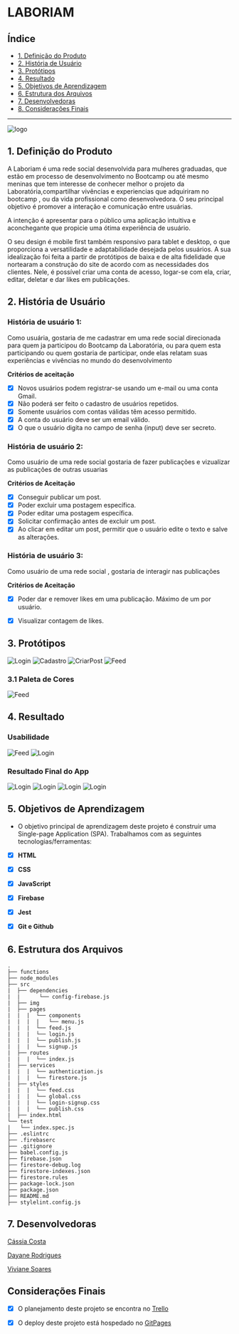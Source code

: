 # LABORIAM


## Índice

* [1. Definição do Produto](#1-definição-do-produto)
* [2. História de Usuário](#2-historia-de-usuario)
* [3. Protótipos](#3-prototipos)
* [4. Resultado](#4-resultado)
* [5. Objetivos de Aprendizagem](#5-objetivos-de-aprendizagem)
* [6. Estrutura dos Arquivos](#6-estrutura-dados)
* [7. Desenvolvedoras](#7-desenvolvedoras)
* [8. Considerações Finais](#8-configurações-finais)

***


![logo](src/img/logoLaboriam.png)


## 1. Definição do Produto

A Laboriam é uma rede social desenvolvida para mulheres graduadas, que estão em processo de desenvolvimento no Bootcamp ou até mesmo meninas que tem interesse de conhecer melhor o projeto da Laboratória,compartilhar vivências e experiencias que adquiriram no bootcamp , ou da vida profissional como desenvolvedora. O seu principal objetivo é promover a interação e comunicação entre usuárias. 

A intenção é apresentar para o público uma aplicação intuitiva e aconchegante que propicie uma ótima experiência de usuário.

O seu design é mobile first também responsivo para tablet e desktop, o que proporciona a versatilidade e adaptabilidade desejada pelos usuários. A sua idealização foi feita a partir de protótipos de baixa e de alta fidelidade que nortearam a construção do site de acordo com as necessidades dos clientes. Nele, é possível criar uma conta de acesso, logar-se com ela, criar, editar, deletar e dar likes em publicações.


## 2. História de Usuário

### História de usuário 1: 
 Como usuária, gostaria de me cadastrar em uma rede social direcionada para quem ja participou do Bootcamp da Laboratória, ou para quem esta participando ou quem gostaria de participar, onde elas relatam suas experiências e vivências no mundo do desenvolvimento

<b> Critérios de aceitação</b>

- [x] Novos usuários podem registrar-se usando um e-mail ou uma conta Gmail.
- [x] Não poderá ser feito o cadastro de usuários repetidos.
- [x] Somente usuários com contas válidas têm acesso permitido.
- [x] A conta do usuário deve ser um email válido.
- [x] O que o usuário digita no campo de senha (input) deve ser secreto.

### História de usuário 2: 
Como usuário de uma rede social gostaria de fazer publicações e vizualizar as publicações de outras usuarias 

<b>Critérios de Aceitação</b>

- [x] Conseguir publicar um post.
- [x] Poder excluir uma postagem específica.
- [x] Poder editar uma postagem específica.
- [x] Solicitar confirmação antes de excluir um post.
- [x] Ao clicar em editar um post, permitir que o usuário edite o texto e salve as alterações.
 
### História de usuário 3: 
Como usuário de uma rede social , gostaria de interagir nas publicações 

<b>Critérios de Aceitação</b>

 - [x] Poder dar e remover likes em uma publicação. Máximo de um por usuário.
 - [x] Visualizar contagem de likes.


## 3. Protótipos

![Login](src/img/prototipoLogin.png)
![Cadastro](src/img/prototipoCadastro.png)
![CriarPost](src/img/prototipoCriarPost.png)
![Feed](src/img/prototipoFeed.png)

### 3.1 Paleta de Cores

![Feed](src/img/paletaCores.png)




## 4. Resultado

### Usabilidade 

![Feed](src/img/Feed.gif)
![Login](src/img/login.gif)

### Resultado Final do App
![Login](src/img/loginAlta.jpeg)
![Login](src/img/cadastroAlta.jpeg)
![Login](src/img/feedAlta.jpeg)
![Login](src/img/publishAlta.jpeg)


## 5. Objetivos de Aprendizagem

* O objetivo principal de aprendizagem deste projeto é construir uma Single-page Application (SPA). Trabalhamos com as seguintes tecnologias/ferramentas:

- [x] **HTML**

- [x] **CSS**

- [x] **JavaScript**

- [x] **Firebase**

- [x] **Jest**

- [x] **Git e Github**



## 6. Estrutura dos Arquivos

```text
.
├── functions
├── node_modules
├── src
|  ├── dependencies 
|  |      └── config-firebase.js
|  ├── img
|  ├── pages 
|  |  |  └── components
|  |  |  |   └── menu.js
|  |  |  └── feed.js
|  |  |  └── login.js
|  |  |  └── publish.js
|  |  |  └── signup.js
|  ├── routes
|  |  |  └── index.js
|  ├── services
|  |  |  └── authentication.js
|  |  |  └── firestore.js
|  ├── styles
|  |  |  └── feed.css
|  |  |  └── global.css
|  |  |  └── login-signup.css
|  |  |  └── publish.css
|  ├── index.html
└── test
|   └── index.spec.js
├── .eslintrc
├── .firebaserc
├── .gitignore
├── babel.config.js
├── firebase.json
├── firestore-debug.log
├── firestore-indexes.json
├── firestore.rules
├── package-lock.json
├── package.json
├── README.md
├── stylelint.config.js

```

## 7. Desenvolvedoras

 [Cássia Costa](https://github.com/CassiaCosta)

 [Dayane Rodrigues](https://github.com/dayanersilva)

 [Viviane Soares](https://github.com/vivisoares)

 ## Considerações Finais

- [x] O planejamento deste projeto se encontra no [Trello](https://trello.com/b/eULNHORK/social-network)
- [x] O deploy deste projeto está hospedado no [GitPages](https://cassiacosta.github.io/SAP007-social-network/)


